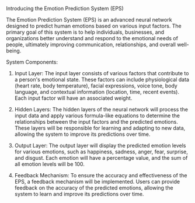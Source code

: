 Introducing the Emotion Prediction System (EPS)

The Emotion Prediction System (EPS) is an advanced neural network designed to predict human emotions based on various input factors. The primary goal of this system is to help individuals, businesses, and organizations better understand and respond to the emotional needs of people, ultimately improving communication, relationships, and overall well-being.

System Components:

1. Input Layer: The input layer consists of various factors that contribute to a person's emotional state. These factors can include physiological data (heart rate, body temperature), facial expressions, voice tone, body language, and contextual information (location, time, recent events). Each input factor will have an associated weight.

2. Hidden Layers: The hidden layers of the neural network will process the input data and apply various formula-like equations to determine the relationships between the input factors and the predicted emotions. These layers will be responsible for learning and adapting to new data, allowing the system to improve its predictions over time.

3. Output Layer: The output layer will display the predicted emotion levels for various emotions, such as happiness, sadness, anger, fear, surprise, and disgust. Each emotion will have a percentage value, and the sum of all emotion levels will be 100.

4. Feedback Mechanism: To ensure the accuracy and effectiveness of the EPS, a feedback mechanism will be implemented. Users can provide feedback on the accuracy of the predicted emotions, allowing the system to learn and improve its predictions over time.